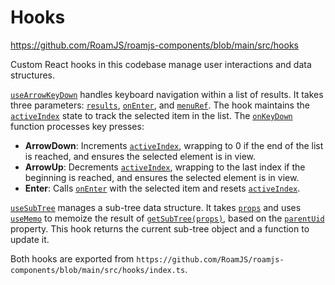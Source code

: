 # Hooks

https://github.com/RoamJS/roamjs-components/blob/main/src/hooks

Custom React hooks in this codebase manage user interactions and data structures.

[`useArrowKeyDown`](https://github.com/RoamJS/roamjs-components/blob/main/src/hooks/useArrowKeyDown.ts#L13) handles keyboard navigation within a list of results. It takes three parameters: [`results`](https://github.com/RoamJS/roamjs-components/blob/main/src/testing/mockRoamEnvironment.ts#L1147), [`onEnter`](https://github.com/RoamJS/roamjs-components/blob/main/src/hooks/useArrowKeyDown.ts#L15), and [`menuRef`](https://github.com/RoamJS/roamjs-components/blob/main/src/components/CursorMenu.tsx#L115). The hook maintains the [`activeIndex`](https://github.com/RoamJS/roamjs-components/blob/main/src/hooks/useArrowKeyDown.ts#L22) state to track the selected item in the list. The [`onKeyDown`](https://github.com/RoamJS/roamjs-components/blob/main/src/hooks/useArrowKeyDown.ts#L23) function processes key presses:

- **ArrowDown**: Increments [`activeIndex`](https://github.com/RoamJS/roamjs-components/blob/main/src/hooks/useArrowKeyDown.ts#L22), wrapping to 0 if the end of the list is reached, and ensures the selected element is in view.
- **ArrowUp**: Decrements [`activeIndex`](https://github.com/RoamJS/roamjs-components/blob/main/src/hooks/useArrowKeyDown.ts#L22), wrapping to the last index if the beginning is reached, and ensures the selected element is in view.
- **Enter**: Calls [`onEnter`](https://github.com/RoamJS/roamjs-components/blob/main/src/hooks/useArrowKeyDown.ts#L15) with the selected item and resets [`activeIndex`](https://github.com/RoamJS/roamjs-components/blob/main/src/hooks/useArrowKeyDown.ts#L22).

[`useSubTree`](https://github.com/RoamJS/roamjs-components/blob/main/src/hooks/useSubTree.ts#L4) manages a sub-tree data structure. It takes [`props`](https://github.com/RoamJS/roamjs-components/blob/main/src/types/native.ts#L187) and uses [`useMemo`](https://github.com/RoamJS/roamjs-components/blob/main/src/components.tsx#L2) to memoize the result of [`getSubTree(props)`](https://github.com/RoamJS/roamjs-components/blob/main/src/hooks/useSubTree.ts#L8), based on the [`parentUid`](https://github.com/RoamJS/roamjs-components/blob/main/src/components/FormDialog.tsx#L97) property. This hook returns the current sub-tree object and a function to update it.

Both hooks are exported from `https://github.com/RoamJS/roamjs-components/blob/main/src/hooks/index.ts`.
